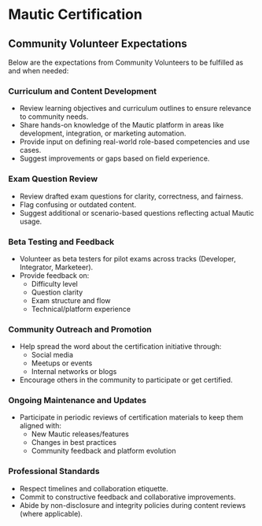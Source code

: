# Mautic Certification
## Community Volunteer Expectations

Below are the expectations from Community Volunteers to be fulfilled as and when needed:

### Curriculum and Content Development

* Review learning objectives and curriculum outlines to ensure relevance to community needs.
* Share hands-on knowledge of the Mautic platform in areas like development, integration, or marketing automation.
* Provide input on defining real-world role-based competencies and use cases.
* Suggest improvements or gaps based on field experience.

### Exam Question Review

* Review drafted exam questions for clarity, correctness, and fairness.
* Flag confusing or outdated content.
* Suggest additional or scenario-based questions reflecting actual Mautic usage.

### Beta Testing and Feedback

* Volunteer as beta testers for pilot exams across tracks (Developer, Integrator, Marketeer).
* Provide feedback on:
  * Difficulty level
  * Question clarity
  * Exam structure and flow
  * Technical/platform experience

### Community Outreach and Promotion

* Help spread the word about the certification initiative through:
  * Social media
  * Meetups or events
  * Internal networks or blogs
* Encourage others in the community to participate or get certified.

### Ongoing Maintenance and Updates

* Participate in periodic reviews of certification materials to keep them aligned with:
  * New Mautic releases/features
  * Changes in best practices
  * Community feedback and platform evolution

### Professional Standards

* Respect timelines and collaboration etiquette.
* Commit to constructive feedback and collaborative improvements.
* Abide by non-disclosure and integrity policies during content reviews (where applicable).
